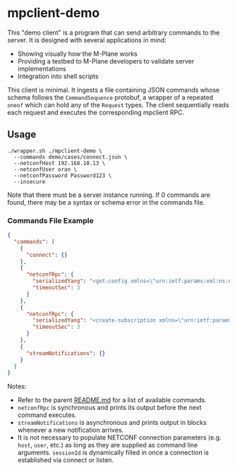 # mpclient-demo
This "demo client" is a program that can send arbitrary commands to the server.
It is designed with several applications in mind:
* Showing visually how the M-Plane works
* Providing a testbed to M-Plane developers to validate server implementations
* Integration into shell scripts

This client is minimal. It ingests a file containing JSON commands whose schema
follows the `CommandSequence` protobuf, a wrapper of a repeated `oneof` which
can hold any of the `Request` types. The client sequentially reads each request
and executes the corresponding mpclient RPC.

## Usage
```
./wrapper.sh ./mpclient-demo \
  --commands demo/cases/connect.json \
  --netconfHost 192.168.10.13 \
  --netconfUser oran \
  --netconfPassword Password123 \
  --insecure
```

Note that there must be a server instance running. If 0 commands are found,
there may be a syntax or schema error in the commands file.

### Commands File Example
```json
{
  "commands": [
    {
      "connect": {}
    },
    {
      "netconfRpc": {
        "serializedYang": "<get-config xmlns=\"urn:ietf:params:xml:ns:netconf:base:1.0\"><source><running/></source></get-config>",
        "timeoutSec": 3
      }
    },
    {
      "netconfRpc": {
        "serializedYang": "<create-subscription xmlns=\"urn:ietf:params:xml:ns:netconf:notification:1.0\"><stream>o-ran-supervision</stream></create-subscription>",
        "timeoutSec": 3
      }
    },
    {
      "streamNotifications": {}
    }
  ]
}
```

Notes:
- Refer to the parent [README.md](../README.md) for a list of available
  commands.
- `netconfRpc` is synchronous and prints its output before the next command
  executes.
- `streamNotifications` is asynchronous and prints output in blocks whenever a
  new notification arrives.
- It is not necessary to populate NETCONF connection parameters (e.g. `host`,
  `user`, etc.) as long as they are supplied as command line arguments.
  `sessionId` is dynamically filled in once a connection is established via
  connect or listen.
